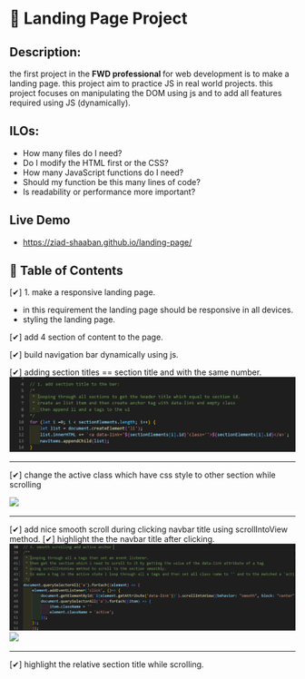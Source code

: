 # 🎯 Landing Page Project

## Description:
the first project in the <b>FWD professional  </b> for web development is to make a landing page. this project aim to practice JS in real world projects. this project focuses on manipulating the DOM using js and to add all features required using JS (dynamically).

## ILOs:
- How many files do I need?
- Do I modify the HTML first or the CSS?
- How many JavaScript functions do I need?
- Should my function be this many lines of code?
- Is readability or performance more important?

## Live Demo
- https://ziad-shaaban.github.io/landing-page/
## 📃 Table of Contents

[✔] 1. make a responsive landing page.
- in this requirement the landing page should be responsive in all devices.
- styling the landing page. 

[✔] add 4 section of content to the page.

[✔] build navigation bar dynamically using js.

[✔] adding section titles == section title and with the same number.
![](images/section-title.png)
<hr/>

[✔] change the active class which have css style to other section while scrolling

![](https://video.udacity-data.com/topher/2021/August/611ac7a9_active-state/active-state.gif)

<hr>

[✔] add nice smooth scroll during clicking navbar title using scrollIntoView method.
[✔] highlight the the navbar title after clicking.
![](images/smooth-scrolling.png)
![](https://video.udacity-data.com/topher/2021/August/611ac8c6_scroll-to-section/scroll-to-section.gif)
<hr>

[✔] highlight the relative section title while scrolling.
